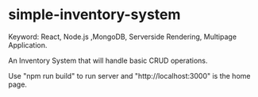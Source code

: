 # simple-inventory-system
Keyword: React, Node.js ,MongoDB, Serverside Rendering, Multipage Application.

An Inventory System that will handle basic CRUD operations.

Use "npm run build" to run server and "http://localhost:3000" is the home page.
